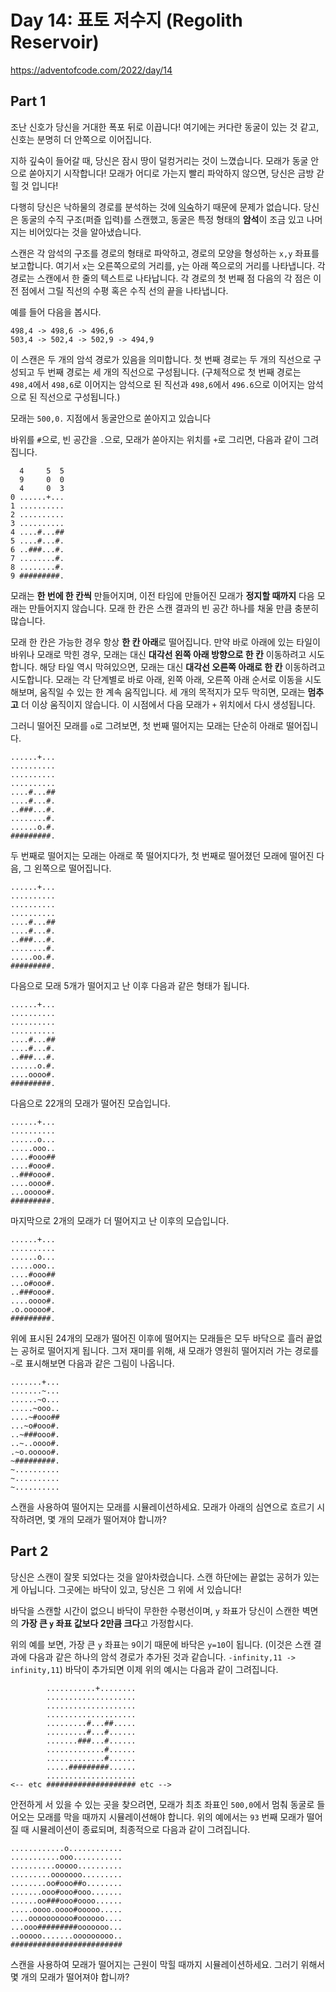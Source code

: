 # Day 14: 표토 저수지 (Regolith Reservoir)
<https://adventofcode.com/2022/day/14>

## Part 1
조난 신호가 당신을 거대한 폭포 뒤로 이끕니다! 여기에는 커다란 동굴이 있는 것 같고, 신호는 분명히 더 안쪽으로 이어집니다.

지하 깊숙이 들어갈 때, 당신은 잠시 땅이 덜컹거리는 것이 느꼈습니다. 모래가 동굴 안으로 쏟아지기 시작합니다! 모래가 어디로 가는지 빨리 파악하지 않으면, 당신은 금방 갇힐 것 입니다!

다행히 당신은 낙하물의 경로를 분석하는 것에 [익숙](https://adventofcode.com/2018/day/17)하기 때문에 문제가 없습니다. 당신은 동굴의 수직 구조(퍼즐 입력)를 스캔했고, 동굴은 특정 형태의 **암석**이 조금 있고 나머지는 비어있다는 것을 알아냈습니다.

스캔은 각 암석의 구조를 경로의 형태로 파악하고, 경로의 모양을 형성하는 `x,y` 좌표를 보고합니다. 여기서 `x`는 오른쪽으로의 거리를, `y`는 아래 쪽으로의 거리를 나타냅니다. 각 경로는 스캔에서 한 줄의 텍스트로 나타납니다. 각 경로의 첫 번째 점 다음의 각 점은 이전 점에서 그릴 직선의 수평 혹은 수직 선의 끝을 나타냅니다.

예를 들어 다음을 봅시다.

``` text
498,4 -> 498,6 -> 496,6
503,4 -> 502,4 -> 502,9 -> 494,9
```

이 스캔은 두 개의 암석 경로가 있음을 의미합니다. 첫 번째 경로는 두 개의 직선으로 구성되고 두 번째 경로는 세 개의 직선으로 구성됩니다. (구체적으로 첫 번째 경로는 `498,4`에서 `498,6`로 이어지는 암석으로 된 직선과 `498,6`에서 `496.6`으로 이어지는 암석으로 된 직선으로 구성됩니다.)

모래는 `500,0.` 지점에서 동굴안으로 쏟아지고 있습니다 

바위를 `#`으로, 빈 공간을 `.`으로, 모래가 쏟아지는 위치를 `+`로 그리면, 다음과 같이 그려집니다.

``` text
  4     5  5
  9     0  0
  4     0  3
0 ......+...
1 ..........
2 ..........
3 ..........
4 ....#...##
5 ....#...#.
6 ..###...#.
7 ........#.
8 ........#.
9 #########.
```

모래는 **한 번에 한 칸씩** 만들어지며, 이전 타임에 만들어진 모래가 **정지할 때까지** 다음 모래는 만들어지지 않습니다. 모래 한 칸은 스캔 결과의 빈 공간 하나를 채울 만큼 충분히 많습니다.

모래 한 칸은 가능한 경우 항상 **한 칸 아래**로 떨어집니다. 만약 바로 아래에 있는 타일이 바위나 모래로 막힌 경우, 모래는 대신 **대각선 왼쪽 아래 방향으로 한 칸** 이동하려고 시도합니다. 해당 타일 역시 막혀있으면, 모래는 대신 **대각선 오른쪽 아래로 한 칸** 이동하려고 시도합니다. 모래는 각 단계별로 바로 아래, 왼쪽 아래, 오른쪽 아래 순서로 이동을 시도해보며, 움직일 수 있는 한 계속 움직입니다. 세 개의 목적지가 모두 막히면, 모래는 **멈추고** 더 이상 움직이지 않습니다. 이 시점에서 다음 모래가 `+` 위치에서 다시 생성됩니다.

그러니 떨어진 모래를 `o`로 그려보면, 첫 번째 떨어지는 모래는 단순히 아래로 떨어집니다.

``` text
......+...
..........
..........
..........
....#...##
....#...#.
..###...#.
........#.
......o.#.
#########.
```

두 번째로 떨어지는 모래는 아래로 쭉 떨어지다가, 첫 번째로 떨어졌던 모래에 떨어진 다음, 그 왼쪽으로 떨어집니다.

``` text
......+...
..........
..........
..........
....#...##
....#...#.
..###...#.
........#.
.....oo.#.
#########.
```

다음으로 모래 5개가 떨어지고 난 이후 다음과 같은 형태가 됩니다.

``` text
......+...
..........
..........
..........
....#...##
....#...#.
..###...#.
......o.#.
....oooo#.
#########.
```

다음으로 22개의 모래가 떨어진 모습입니다.

``` text
......+...
..........
......o...
.....ooo..
....#ooo##
....#ooo#.
..###ooo#.
....oooo#.
...ooooo#.
#########.
```

마지막으로 2개의 모래가 더 떨어지고 난 이후의 모습입니다.

``` text
......+...
..........
......o...
.....ooo..
....#ooo##
...o#ooo#.
..###ooo#.
....oooo#.
.o.ooooo#.
#########.
```

위에 표시된 24개의 모래가 떨어진 이후에 떨어지는 모래들은 모두 바닥으로 흘러 끝없는 공허로 떨어지게 됩니다. 그저 재미를 위해, 새 모래가 영원히 떨어지러 가는 경로를 `~`로 표시해보면 다음과 같은 그림이 나옵니다.

``` text
.......+...
.......~...
......~o...
.....~ooo..
....~#ooo##
...~o#ooo#.
..~###ooo#.
..~..oooo#.
.~o.ooooo#.
~#########.
~..........
~..........
~..........
```

스캔을 사용하여 떨어지는 모래를 시뮬레이션하세요. 모래가 아래의 심연으로 흐르기 시작하려면, 몇 개의 모래가 떨어져야 합니까?

## Part 2
당신은 스캔이 잘못 되었다는 것을 알아차렸습니다. 스캔 하단에는 끝없는 공허가 있는게 아닙니다. 그곳에는 바닥이 있고, 당신은 그 위에 서 있습니다!

바닥을 스캔할 시간이 없으니 바닥이 무한한 수평선이며, `y` 좌표가 당신이 스캔한 벽면의 **가장 큰 `y` 좌표 값보다 2만큼 크다**고 가정합시다.

위의 예를 보면, 가장 큰 `y` 좌표는 `9`이기 때문에 바닥은 `y=10`이 됩니다. (이것은 스캔 결과에 다음과 같은 하나의 암석 경로가 추가된 것과 같습니다. `-infinity,11 -> infinity,11`) 바닥이 추가되면 이제 위의 예시는 다음과 같이 그려집니다.

``` text
        ...........+........
        ....................
        ....................
        ....................
        .........#...##.....
        .........#...#......
        .......###...#......
        .............#......
        .............#......
        .....#########......
        ....................
<-- etc #################### etc -->
```

안전하게 서 있을 수 있는 곳을 찾으려면, 모래가 최초 좌표인 `500,0`에서 멈춰 동굴로 들어오는 모래를 막을 때까지 시뮬레이션해야 합니다. 위의 예에서는 `93` 번째 모래가 떨어질 때 시뮬레이션이 종료되며, 최종적으로 다음과 같이 그려집니다.

``` text
............o............
...........ooo...........
..........ooooo..........
.........ooooooo.........
........oo#ooo##o........
.......ooo#ooo#ooo.......
......oo###ooo#oooo......
.....oooo.oooo#ooooo.....
....oooooooooo#oooooo....
...ooo#########ooooooo...
..ooooo.......ooooooooo..
#########################
```

스캔을 사용하여 모래가 떨어지는 근원이 막힐 때까지 시뮬레이션하세요. 그러기 위해서 몇 개의 모래가 떨어져야 합니까?